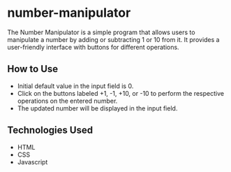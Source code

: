 # number-manipulator

The Number Manipulator is a simple program that allows users to manipulate a number by adding or subtracting 1 or 10 from it. It provides a user-friendly interface with buttons for different operations.

## How to Use
- Initial default value in the input field is 0.
- Click on the buttons labeled +1, -1, +10, or -10 to perform the respective operations on the entered number.
- The updated number will be displayed in the input field.

## Technologies Used
- HTML
- CSS
- Javascript
